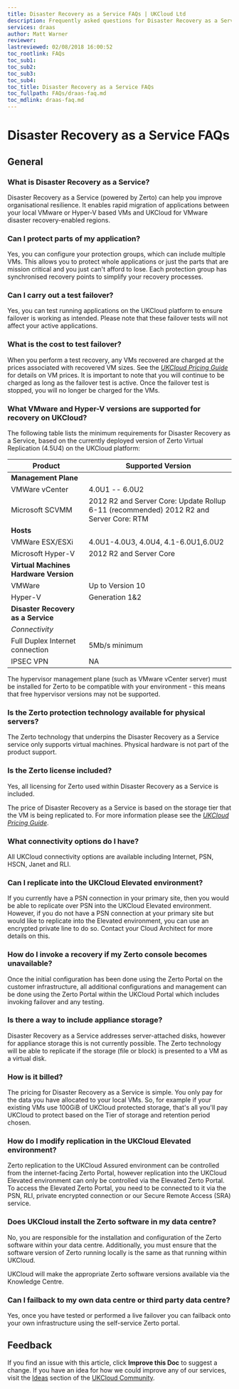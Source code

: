 ```yaml
---
title: Disaster Recovery as a Service FAQs | UKCloud Ltd
description: Frequently asked questions for Disaster Recovery as a Service (Powered by Zerto)
services: draas
author: Matt Warner
reviewer:
lastreviewed: 02/08/2018 16:00:52
toc_rootlink: FAQs
toc_sub1: 
toc_sub2:
toc_sub3:
toc_sub4:
toc_title: Disaster Recovery as a Service FAQs
toc_fullpath: FAQs/draas-faq.md
toc_mdlink: draas-faq.md
---
```


# Disaster Recovery as a Service FAQs

## General

### What is Disaster Recovery as a Service?

Disaster Recovery as a Service (powered by Zerto) can help you improve organisational resilience. It enables rapid migration of applications between your local VMware or Hyper-V based VMs and UKCloud for VMware disaster recovery-enabled regions.

### Can I protect parts of my application?

Yes, you can configure your protection groups, which can include multiple VMs. This allows you to protect whole applications or just the parts that are mission critical and you just can't afford to lose. Each protection group has synchronised recovery points to simplify your recovery processes.

### Can I carry out a test failover?

Yes, you can test running applications on the UKCloud platform to ensure failover is working as intended. Please note that these failover tests will not affect your active applications.

### What is the cost to test failover?

When you perform a test recovery, any VMs recovered are charged at the prices associated with recovered VM sizes. See the [*UKCloud Pricing Guide*](https://ukcloud.com/wp-content/uploads/2019/06/ukcloud-pricing-guide-11.0.pdf) for details on VM prices. It is important to note that you will continue to be charged as long as the failover test is active. Once the failover test is stopped, you will no longer be charged for the VMs.

### What VMware and Hyper-V versions are supported for recovery on UKCloud?

The following table lists the minimum requirements for Disaster Recovery as a Service, based on the currently deployed version of Zerto Virtual Replication (4.5U4) on the UKCloud platform:

Product | Supported Version
--------|------------------
**Management Plane** | &nbsp;
VMWare vCenter | 4.0U1 -- 6.0U2
Microsoft SCVMM | 2012 R2 and Server Core: Update  Rollup 6-11 (recommended) 2012 R2 and Server Core: RTM
**Hosts** | &nbsp;
VMWare ESX/ESXi | 4.0U1-4.0U3, 4.0U4, 4.1-6.0U1,6.0U2
Microsoft Hyper-V | 2012 R2 and Server Core
**Virtual Machines Hardware Version** | &nbsp;
VMWare | Up to Version 10
Hyper-V | Generation 1&2
**Disaster Recovery as a Service** | &nbsp;
*Connectivity* | &nbsp;
Full Duplex Internet connection | 5Mb/s minimum
IPSEC VPN | NA

The hypervisor management plane (such as VMware vCenter server) must be installed for Zerto to be compatible with your environment - this means that free hypervisor versions may not be supported.

### Is the Zerto protection technology available for physical servers?

The Zerto technology that underpins the Disaster Recovery as a Service service only supports virtual machines. Physical hardware is not part of the product support.

### Is the Zerto license included?

Yes, all licensing for Zerto used within Disaster Recovery as a Service is included.

The price of Disaster Recovery as a Service is based on the storage tier that the VM is being replicated to. For more information please see the [*UKCloud Pricing Guide*](https://ukcloud.com/wp-content/uploads/2019/06/ukcloud-pricing-guide-11.0.pdf).

### What connectivity options do I have?

All UKCloud connectivity options are available including Internet, PSN, HSCN, Janet and RLI.

### Can I replicate into the UKCloud Elevated environment?

If you currently have a PSN connection in your primary site, then you would be able to replicate over PSN into the UKCloud Elevated environment. However, if you do not have a PSN connection at your primary site but would like to replicate into the Elevated environment, you can use an encrypted private line to do so. Contact your Cloud Architect for more details on this.

### How do I invoke a recovery if my Zerto console becomes unavailable?

Once the initial configuration has been done using the Zerto Portal on the customer infrastructure, all additional configurations and management can be done using the Zerto Portal within the UKCloud Portal which includes invoking failover and any testing.

### Is there a way to include appliance storage?

Disaster Recovery as a Service addresses server-attached disks, however for appliance storage this is not currently possible. The Zerto technology will be able to replicate if the storage (file or block) is presented to a VM as a virtual disk.

### How is it billed?

The pricing for Disaster Recovery as a Service is simple. You only pay for the data you have allocated to your local VMs. So, for example if your existing VMs use 100GiB of UKCloud protected storage, that's all you'll pay UKCloud to protect based on the Tier of storage and retention period chosen.

### How do I modify replication in the UKCloud Elevated environment?

Zerto replication to the UKCloud Assured environment can be controlled from the internet-facing Zerto Portal, however replication into the UKCloud Elevated environment can only be controlled via the Elevated Zerto Portal. To access the Elevated Zerto Portal, you need to be connected to it via the PSN, RLI, private encrypted connection or our Secure Remote Access (SRA) service.

### Does UKCloud install the Zerto software in my data centre?

No, you are responsible for the installation and configuration of the Zerto software within your data centre. Additionally, you must ensure that the software version of Zerto running locally is the same as that running within UKCloud.

UKCloud will make the appropriate Zerto software versions available via the Knowledge Centre.

### Can I failback to my own data centre or third party data centre?

Yes, once you have tested or performed a live failover you can failback onto your own infrastructure using the self-service Zerto portal.

## Feedback

If you find an issue with this article, click **Improve this Doc** to suggest a change. If you have an idea for how we could improve any of our services, visit the [Ideas](https://community.ukcloud.com/ideas) section of the [UKCloud Community](https://community.ukcloud.com).